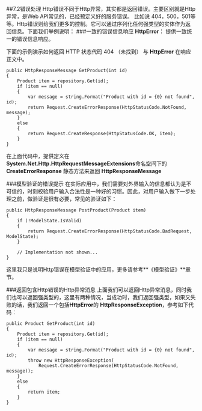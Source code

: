##7.2错误处理
Http错误不同于Http异常，其实都是返回错误。主要区别就是Http异常，是Web API常见的，已经预定义好的服务错误。 比如说 404，500，501等等。Http错误则给我们更多的控制。它可以通过序列化任何强类型的实体作为返回信息。下面我们举例说明：
###一致的错误信息响应
**HttpError**： 提供一致统一的错误信息响应。

下面的示例演示如何返回 HTTP 状态代码 404 （未找到） 与 **HttpError** 在响应正文中。

	public HttpResponseMessage GetProduct(int id)
	{
	    Product item = repository.Get(id);
	    if (item == null)
	    {
	        var message = string.Format("Product with id = {0} not found", id);
	        return Request.CreateErrorResponse(HttpStatusCode.NotFound, message);
	    }
	    else
	    {
	        return Request.CreateResponse(HttpStatusCode.OK, item);
	    }
	}

在上面代码中，提供定义在 **System.Net.Http.HttpRequestMessageExtensions**命名空间下的**CreateErrorResponse** 静态方法来返回 **HttpResponseMessage** 

###模型验证的错误提示
在实际应用中，我们需要对外界输入的信息都认为是不可信的，时刻校验用户输入合法性是一种好的习惯。因此，对用户输入做下一步处理之前，做验证是很有必要，常见的验证如下：

	public HttpResponseMessage PostProduct(Product item)
	{
	    if (!ModelState.IsValid)
	    {
	        return Request.CreateErrorResponse(HttpStatusCode.BadRequest, ModelState);
	    }
	
	    // Implementation not shown...
	}

这里我只是说明Http错误在模型验证中的应用，更多请参考**《模型验证》**章节。

###返回包含Http错误的Http异常消息
上面我们可以返回Http异常消息，同时我们也可以返回强类型的，这里有两种情况，当成功时，我们返回强类型，如果又失败的话，我们返回一个包括**HttpError**的 **HttpResponseException**，参考如下代码：

	public Product GetProduct(int id)
	{
	    Product item = repository.Get(id);
	    if (item == null)
	    {
	        var message = string.Format("Product with id = {0} not found", id);
	        throw new HttpResponseException(
	            Request.CreateErrorResponse(HttpStatusCode.NotFound, message));
	    }
	    else
	    {
	        return item;
	    }
	}


